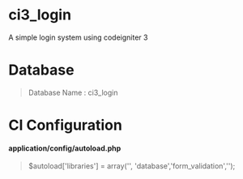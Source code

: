 # ci3_login
A simple login system using codeigniter 3

# Database
> Database Name : ci3_login

# CI Configuration
#### application/config/autoload.php
> $autoload['libraries'] = array('', 'database','form_validation','');

